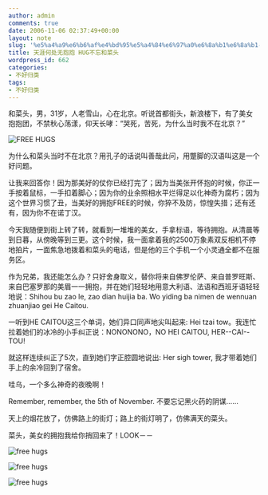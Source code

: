 ```yaml
---
author: admin
comments: true
date: 2006-11-06 02:37:49+00:00
layout: note
slug: '%e5%a4%a9%e6%b6%af%e4%bd%95%e5%a4%84%e6%97%a0%e6%8a%b1%e6%8a%b1-hug%e4%b8%8d%e5%bf%98%e5%92%8c%e8%8f%9c%e5%a4%b4'
title: 天涯何处无抱抱 HUG不忘和菜头
wordpress_id: 662
categories:
- 不好归类
tags:
- 不好归类
---
```


和菜头，男，31岁，人老雪山，心在北京。听说首都街头，新浪楼下，有了美女抱抱团，不禁秋心荡漾，仰天长哮：“哭死，苦死，为什么当时我不在北京？”

![FREE HUGS](http://static.flickr.com/122/290073982_ee4f724fde.jpg?v=0)

为什么和菜头当时不在北京？用孔子的话说叫善哉此问，用蹩脚的汉语叫这是一个好问题。

让我来回答你！因为那美好的仗你已经打完了；因为当美张开怀抱的时候，你正一手按着鼠标，一手扣着脚心；因为你的业余照相水平烂得足以化神奇为腐朽；因为这个世界习惯了丑，当美好的拥抱FREE的时候，你猝不及防，惊惶失措；还有还有，因为你不在诺丁汉。

今天我随便到街上转了转，就看到一堆堆的美女，手拿标语，等待拥抱。从清晨等到日暮，从傍晚等到三更。这个时候，我一面拿着我的2500万象素双反相机不停地拍片，一面焦急地拨着和菜头的电话，但是他的三个手机一个小灵通全都不在服务区。

作为兄弟，我还能怎么办？只好舍身取义，替你将来自佛罗伦萨、来自普罗旺斯、来自巴塞罗那的美眉一一拥抱，并在她们轻轻地用意大利语、法语和西班牙语轻轻地说：Shihou bu zao le, zao dian huijia ba. Wo yiding ba nimen de wennuan zhuanjiao gei He Caitou.

一听到HE CAITOU这三个单词，她们异口同声地尖叫起来: Hei tzai tow。我连忙拉着她们的冰冷的小手纠正说：NONONONO，NO HEI CAITOU, HER--CAI--TOU! 

就这样连续纠正了5次，直到她们字正腔圆地说出: Her sigh tower, 我才带着她们手上的余冷回到了宿舍。

哇乌，一个多么神奇的夜晚啊！

Remember, remember, the 5th of November. 不要忘记黑火药的阴谋……

天上的烟花放了，仿佛路上的街灯；路上的街灯明了，仿佛满天的菜头。

菜头，美女的拥抱我给你捎回来了！LOOK－－

![free hugs](http://static.flickr.com/95/259123162_ebc359ac37.jpg?v=1159881257)

![free hugs](http://static.flickr.com/114/272970023_01a02b6c08.jpg?v=0)

![free hugs](http://static.flickr.com/119/259258689_0a357808ab.jpg?v=0)
